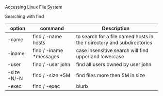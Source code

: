 Accessing Linux File System

Searching with find 

option | command | Description
-------|---------|-------------
-name | find / -name hosts| to search for a file named hosts in the / directory and subdirectories
-iname| find / -iname *messages | case insensitive search will find upper and lowercase
-user | find / -user john | find all users owned by user john
-size +N/-N | find / -size +5M | find files more then 5M in size 
-exec | find / -exec | blurb

